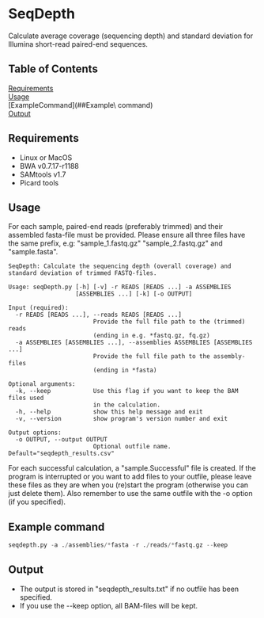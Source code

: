 # SeqDepth

Calculate average coverage (sequencing depth) and standard deviation for Illumina short-read paired-end sequences.

## Table of Contents

[Requirements](##Requirements)  
[Usage](##Usage)  
[ExampleCommand](##Example\ command)  
[Output](##Output)  

## Requirements

* Linux or MacOS
* BWA v0.7.17-r1188
* SAMtools v1.7
* Picard tools

## Usage

For each sample, paired-end reads (preferably trimmed) and their assembled fasta-file must be provided. Please ensure all three files have the same prefix, e.g: "sample_1.fastq.gz" "sample_2.fastq.gz" and "sample.fasta".

```
SeqDepth: Calculate the sequencing depth (overall coverage) and standard deviation of trimmed FASTQ-files. 

Usage: seqDepth.py [-h] [-v] -r READS [READS ...] -a ASSEMBLIES
                   [ASSEMBLIES ...] [-k] [-o OUTPUT]

Input (required):
  -r READS [READS ...], --reads READS [READS ...]
                        Provide the full file path to the (trimmed) reads
                        (ending in e.g. *fastq.gz, fq.gz)
  -a ASSEMBLIES [ASSEMBLIES ...], --assemblies ASSEMBLIES [ASSEMBLIES ...]
                        Provide the full file path to the assembly-files
                        (ending in *fasta)

Optional arguments:
  -k, --keep            Use this flag if you want to keep the BAM files used
                        in the calculation.
  -h, --help            show this help message and exit
  -v, --version         show program's version number and exit

Output options:
  -o OUTPUT, --output OUTPUT
                        Optional outfile name. Default="seqdepth_results.csv"

```

For each successful calculation, a "sample.Successful" file is created. If the program is interrupted or you want to add files to your outfile, please leave these files as they are when you (re)start the program (otherwise you can just delete them). Also remember to use the same outfile with the -o option (if you specified).


## Example command

``` python
seqdepth.py -a ./assemblies/*fasta -r ./reads/*fastq.gz --keep 
```

## Output

* The output is stored in "seqdepth_results.txt" if no outfile has been specified.
* If you use the --keep option, all BAM-files will be kept.
